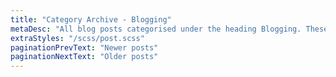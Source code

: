 ```yaml
---
title: "Category Archive - Blogging"
metaDesc: "All blog posts categorised under the heading Blogging. These are updated on a regular basis so do check back for updates."
extraStyles: "/scss/post.scss"
paginationPrevText: "Newer posts"
paginationNextText: "Older posts"
---
```

